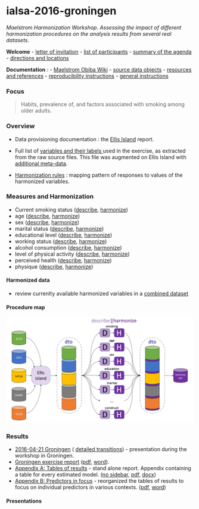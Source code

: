 # ialsa-2016-groningen 
*Maelstrom Harmonization Workshop. Assessing the impact of different harmonization procedures on the analysis results from several real datasets.*

**Welcome** - [letter of invitation](./documentation/log/invite.pdf) - [list of participants](./documentation/log/participants.pdf) - [summary of the agenda](./documentation/log/agenda.pdf) - [directions and locations](./documentation/log/directions.pdf) 

**Documentation** : - [Maelstrom Obiba Wiki](http://wiki.obiba.org/display/MHSA2016/Common+datasets+to+be+analyzed) - [source data objects](./data/contents.md)  - [resources and references](./documentation/resources-references.md) - [reproducibility instructions](./utility/reproducibility-instructions.md) - [general instructions](./documentation/general-instructions.md) 

### Focus
> Habits, prevalence of, and factors associated with smoking among older adults.  

### Overview
- Data provisioning documentation : the [Ellis Island](https://rawgit.com/IALSA/ialsa-2016-groningen-public/master/0-ellis-island.html) report.
- Full list of [variables and their labels ](https://github.com/IALSA/ialsa-2016-groningen/blob/master/data/meta/names-labels-live/names-labels-live.csv) used in the exercise, as extracted from the raw source files. This file was augmented on Ellis Island with [additional meta-data](https://rawgit.com/IALSA/ialsa-2016-groningen-public/master/view-meta-data.html).     

- [Harmonization rules](https://github.com/IALSA/ialsa-2016-groningen/tree/master/data/meta/h-rules) : mapping pattern of responses to values of the harmonized variables.

### Measures and Harmonization

- Current smoking status  ([describe](https://rawgit.com/IALSA/ialsa-2016-groningen-public/master/describe-smoking.html), [harmonize](https://rawgit.com/IALSA/ialsa-2016-groningen-public/master/harmonize-smoking.html))  
- age  ([describe](https://rawgit.com/IALSA/ialsa-2016-groningen-public/master/describe-age.html), [harmonize](https://rawgit.com/IALSA/ialsa-2016-groningen-public/master/harmonize-age.html))   
- sex  ([describe](https://rawgit.com/IALSA/ialsa-2016-groningen-public/master/describe-sex.html), [harmonize](https://rawgit.com/IALSA/ialsa-2016-groningen-public/master/harmonize-sex.html))  
- marital status   ([describe](https://rawgit.com/IALSA/ialsa-2016-groningen-public/master/describe-marital.html), [harmonize](https://rawgit.com/IALSA/ialsa-2016-groningen-public/master/harmonize-marital.html))  
- educational level  ([describe](https://rawgit.com/IALSA/ialsa-2016-groningen-public/master/describe-education.html), [harmonize](https://rawgit.com/IALSA/ialsa-2016-groningen-public/master/harmonize-education.html))    
- working status  ([describe](https://rawgit.com/IALSA/ialsa-2016-groningen-public/master/describe-work.html), [harmonize](https://rawgit.com/IALSA/ialsa-2016-groningen-public/master/harmonize-work.html)) 
- alcohol consumption ([describe](https://rawgit.com/IALSA/ialsa-2016-groningen-public/master/describe-alcohol.html), [harmonize](https://rawgit.com/IALSA/ialsa-2016-groningen-public/master/harmonize-alcohol.html))   
- level of physical activity  ([describe](https://rawgit.com/IALSA/ialsa-2016-groningen-public/master/describe-physact.html), [harmonize](https://rawgit.com/IALSA/ialsa-2016-groningen-public/master/harmonize-physact.html))  
- perceived health  ([describe](https://rawgit.com/IALSA/ialsa-2016-groningen-public/master/describe-health.html), [harmonize](https://rawgit.com/IALSA/ialsa-2016-groningen-public/master/harmonize-health.html))     
- physique  ([describe](https://rawgit.com/IALSA/ialsa-2016-groningen-public/master/describe-physique.html), [harmonize](https://rawgit.com/IALSA/ialsa-2016-groningen-public/master/harmonize-physique.html))     
	
#### Harmonized data
- review currenlty available harmonized variables in a [combined dataset](https://rawgit.com/IALSA/ialsa-2016-groningen-public/master/harmonized-data.html)

#### Procedure map
![](./libs/materials/ppt/procedure-map/Slide1.PNG)

### Results
- [2016-04-21 Groningen](https://rawgit.com/IALSA/ialsa-2016-groningen-public/master/2016-04-21-groningen-exercise-brief.pdf) ( [detailed transitions](https://rawgit.com/IALSA/ialsa-2016-groningen-public/master/2016-04-21-groningen-exercise.pdf)) - presentation during the workshop in Groningen.  
- [Groningen exercise report](https://rawgit.com/IALSA/ialsa-2016-groningen/master/models/exercise-report-3/exercise-report.html) ([pdf](https://rawgit.com/IALSA/ialsa-2016-groningen/master/models/exercise-report-3/exercise-report.pdf), [word](https://rawgit.com/IALSA/ialsa-2016-groningen/master/models/exercise-report-3/exercise-report.docx)).
- [Appendix A: Tables of results](https://rawgit.com/IALSA/ialsa-2016-groningen/master/models/exercise-report-3/results-tables.html) - stand alone report. Appendix containing a table for every estimated model. ([no sidebar](https://rawgit.com/IALSA/ialsa-2016-groningen/master/models/exercise-report-3/results-tables-nosidebar.html), [pdf](https://rawgit.com/IALSA/ialsa-2016-groningen/master/models/exercise-report-3/results-tables.pdf), [docx](https://rawgit.com/IALSA/ialsa-2016-groningen/master/models/exercise-report-3/results-tables.docx))
- [Appendix B: Predictors in focus](https://rawgit.com/IALSA/ialsa-2016-groningen/master/models/exercise-report-3/predictors-in-focus.html) - reorganized the tables of results to focus on individual predictors in various contexts. ([pdf](https://rawgit.com/IALSA/ialsa-2016-groningen/master/models/exercise-report-3/predictors-in-focus.pdf), [word](https://rawgit.com/IALSA/ialsa-2016-groningen/master/models/exercise-report-3/predictors-in-focus.docx))

#### Presentations

